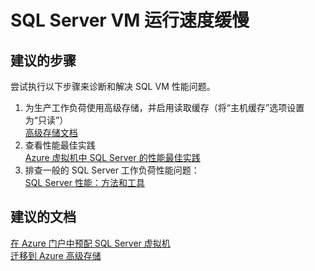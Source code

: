<properties
    pageTitle="My SQL Server VM is slow"
    description="SQL Server VM 运行速度缓慢"
    service="microsoft.compute"
    resource="virtualmachines"
    authors="michco"
    displayOrder="25"
    selfHelpType="resource"
    supportTopicIds=""
    resourceTags="WindowsSQL"
    productPesIds="14749"
    cloudEnvironments="public"
/>
    

# SQL Server VM 运行速度缓慢

## **建议的步骤**
尝试执行以下步骤来诊断和解决 SQL VM 性能问题。

1. 为生产工作负荷使用高级存储，并启用读取缓存（将“主机缓存”选项设置为“只读”）<br>
[高级存储文档](https://azure.microsoft.com/documentation/articles/storage-premium-storage/)
2. 查看性能最佳实践<br>
[Azure 虚拟机中 SQL Server 的性能最佳实践](https://azure.microsoft.com/documentation/articles/virtual-machines-windows-sql-performance/)
3. 排查一般的 SQL Server 工作负荷性能问题：<br>
[SQL Server 性能：方法和工具](https://docs.com/ajith-krishnan/8919/sql-server-performance-troubleshooting-approach)

## **建议的文档**
[在 Azure 门户中预配 SQL Server 虚拟机](https://azure.microsoft.com/documentation/articles/virtual-machines-windows-portal-sql-server-provision/)<br>
[迁移到 Azure 高级存储](https://azure.microsoft.com/documentation/articles/storage-migration-to-premium-storage/)


<!--HONumber=Jul16_HO3-->


